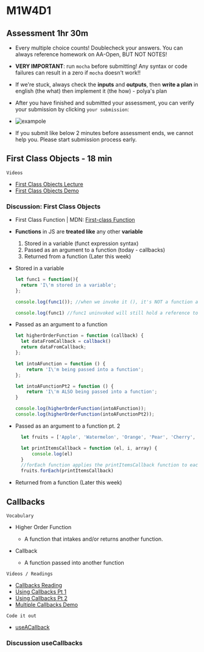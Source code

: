 # M1W4D1

## Assessment 1hr 30m
- Every multiple choice counts! Doublecheck your answers. You can always reference homework on AA-Open, BUT NOT NOTES! 

- **VERY IMPORTANT**: run `mocha` before submitting! Any syntax or code failures can result in a zero if `mocha` doesn't work!!

- If we're stuck, always check the **inputs** and **outputs**, then **write a plan** in english (the what) then implement it (the how) - polya's plan
  
- After you have finished and submitted your assessment, you can verify your submission by clicking `your submission`: 
- ![exampole](https://i.imgur.com/EMyUqNW.png)
  
- If you submit like below 2 minutes before assessment ends, we cannot help you. Please start submission process early.

## First Class Objects - 18 min

`Videos`

- [First Class Objects Lecture]
- [First Class Objects Demo]

### Discussion: First Class Objects

- First Class Function | MDN: [First-class Function]
- **Functions** in JS are **treated like** any other **variable**
  1. Stored in a variable (funct expression syntax)
  2. Passed as an argument to a function (today - callbacks)
  3. Returned from a function (Later this week)

- Stored in a variable

  ```js
  let func1 = function(){
    return 'I\'m stored in a variable';
  };

  console.log(func1()); //when we invoke it (), it's NOT a function anymore, it's whatever was in the function's return.

  console.log(func1) //func1 uninvoked will still hold a reference to the function.
  ```

- Passed as an argument to a function

  ```js
  let higherOrderFunction = function (callback) {
    let dataFromCallback = callback()
    return dataFromCallback;
  };

  let intoAFunction = function () {
      return 'I\'m being passed into a function';
  };

  let intoAFunctionPt2 = function () {
      return 'I\'m ALSO being passed into a function';
  }

  console.log(higherOrderFunction(intoAFunction));
  console.log(higherOrderFunction(intoAFunctionPt2));
  ```
- Passed as an argument to a function pt. 2
  ```js
    let fruits = ['Apple', 'Watermelon', 'Orange', 'Pear', 'Cherry', 'Strawberry', 'Grape']

    let printItemsCallback = function (el, i, array) {
        console.log(el)
    }
    //forEach function applies the printItemsCallback function to each element in fruits.
    fruits.forEach(printItemsCallback) 
  ```

- Returned from a function (Later this week)

## Callbacks

`Vocabulary`

- Higher Order Function
  - A function that intakes and/or returns another function.

- Callback
  - A function passed into another function

`Videos / Readings`
- [Callbacks Reading]
- [Using Callbacks Pt 1]
- [Using Callbacks Pt 2]
- [Multiple Callbacks Demo]

`Code it out`

- [useACallback]

### Discussion useCallbacks

[useACallback]: ./callbacks-code-it/useACallback.js

[First-class Function]: https://developer.mozilla.org/en-US/docs/Glossary/First-class_Function
[First Class Objects Lecture]: https://open.appacademy.io/learn/js-py---pt-apr-2022-online/week-4---callbacks--scope--and-closure/functions-as-first-class-objects-lecture
[First Class Objects Demo]: https://open.appacademy.io/learn/js-py---pt-apr-2022-online/week-4---callbacks--scope--and-closure/functions-as-first-class-objects-demo
[Callbacks Reading]: https://open.appacademy.io/learn/js-py---pt-apr-2022-online/week-4---callbacks--scope--and-closure/callbacks-reading
[Using Callbacks Pt 1]: https://open.appacademy.io/learn/js-py---pt-apr-2022-online/week-4---callbacks--scope--and-closure/using-callback-functions-demo-1
[Using Callbacks Pt 2]: https://open.appacademy.io/learn/js-py---pt-apr-2022-online/week-4---callbacks--scope--and-closure/using-callback-functions-demo-2
[Multiple Callbacks Demo]: https://open.appacademy.io/learn/js-py---pt-mar-2022-online/week-4---callbacks--scope--and-closure/multiple-callbacks-demo
